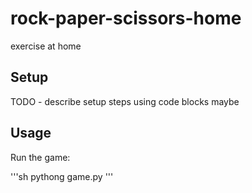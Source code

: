 # rock-paper-scissors-home


exercise at home



## Setup

TODO - describe setup steps using code blocks maybe

## Usage

Run the game:

'''sh
pythong game.py
'''